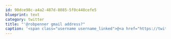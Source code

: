 ```yaml
---
id: 98dce98c-a4a2-487d-8085-5f0c448cefe5
blueprint: text
category: twitter
title: "'@robpenner gmail address?"
caption: '<span class="username username_linked">@<a href="https://twitter.com/robpenner" title="Robert Penner">robpenner</a></span> gmail address?'
---
```

